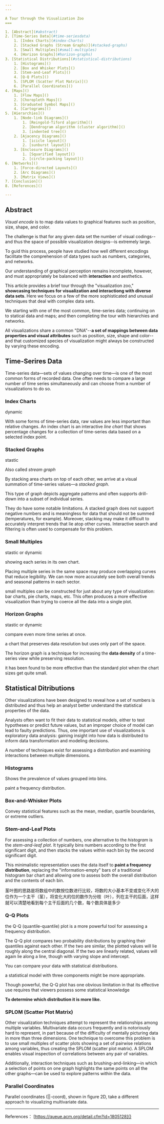 ```yaml
---
---

A Tour through the Visualization Zoo
===

1. [Abstract](#abstract)
2. [Time-Series Data](#time-seriesdata)
    1. [Index Charts](#index-Charts)
    2. [Stacked Graphs (Stream Graphs)](#stacked-graphs)
    3. [Small Multiples](#small-multiples)
    4. [Horizon Graphs](#horizon-graphs)
3. [Statistical Distributions](#statistical-distributions)
    1. [Histograms]()
    2. [Box and Whisker Plots]()
    3. [Stem-and-Leaf Plots]()
    4. [Q-Q Plots]()
    5. [SPLOM (Scatter Plot Matrix)]()
    6. [Parallel Coordinates]()
4. [Maps]()
    1. [Flow Maps]()
    2. [Choropleth Maps]()
    3. [Graduated Symbol Maps]()
    4. [Cartograms]()
5. [Hierarchies]()
    1. [Node-link Diagrams]()
        1. [Reingold-Tiford algorithm]()
        2. [Dendrogram algorithm (cluster algorithm)]()
        3. [indented tree]()
    2. [Ajacency Diagrams]()
        1. [icicle layout]()
        2. [sunburst layout]()
    3. [Enclosure Diagrams]()
        1. [Squarified layout]()
        2. [circle-packing layout]()
6. [Networks]()
    1. [Force-directed Layouts]()
    2. [Arc Diagrams]()
    3. [Matrix Views]()
7. [Conclusion]()
8. [References]()

---
```


Abstract
---

*Visual encode* is to map data values to graphical features such as position, size, shape, and color.

The challenge is that for any given data set the number of visual codings--and thus the space of possible visualization designs--is extremely large.

To guid this process, people have studied how well different encodings facilitate the comprehension of data types such as numbers, categories, and networks.

Our understanding of graphical perception remains incomplete, however, and must appropriately be balanced with **interaction** and aesthetics.

This article provides a brief tour through the "visualization zoo," **showcasing techniques for visualization and interactiong with diverse data sets**. Here we focus on a few of the more sophisticated and unusual techniques that deal with complex data sets. 

We starting with one of the most common, time-series data; continuing on to statical data and maps; and then completing the tour with hierarchies and networks.

All visualizations share a common "DNA"--**a set of mappings between data properties and visual attributes** such as position, size, shape and color--and that customized species of visualization might always be constructed by varying these encoding.


Time-Serires Data
---

Time-series data—sets of values changing over time—is one of the most common forms of recorded data. One often needs to compare a large number of time series simultaneously and can choose from a number of visualizations to do so.  

### Index Charts ###  

dynamic

With some forms of time-series data, raw values are less important than relative changes. An index chart is an interactive *line chart* that shows percentage changes for a collection of time-series data based on a selected index point. 

### Stacked Graphs ###  

stastic

Also called *stream graph*

By stacking area charts on top of each other, we arrive at a visual summation of time-series values—a *stacked graph*. 

This type of graph depicts aggregate patterns and often supports drill-down into a subset of individual series.  

They do have some notable limitations. A stacked graph does not support negative numbers and is meaningless for data that should not be summed (temperatures, for example). Moreover, stacking may make it difficult to accurately interpret trends that lie atop other curves.  Interactive search and filtering is often used to compensate for this problem.

### Small Multiples ###

stastic or dynamic

showing each series in its own chart. 

Placing multiple series in the same space may produce overlapping curves that reduce legibility. We can now more accurately see both overall trends and seasonal patterns in each sector. 

small multiples can be constructed for just about any type of visualization: bar charts, pie charts, maps, etc. This often produces a more effective visualization than trying to coerce all the data into a single plot.

### Horizon Graphs ###

stastic or dynamic

compare even more time series at once.

a chart that preserves data resolution but uses only part of the space.

The horizon graph is a technique for increasing the **data density** of a time-series view while preserving resolution. 

it has been found to be more effective than the standard plot when the chart sizes get quite small.


Statistical Ditributions
---

Other visualizations have been designed to reveal how a set of numbers is distributed and thus help an analyst better understand the statistical properties of the data. 

Analysts often want to fit their data to statistical models, either to test hypotheses or predict future values, but an improper choice of model can lead to faulty predictions. Thus, one important use of visualizations is exploratory data analysis: gaining insight into how data is distributed to inform data transformation and modeling decisions.

A number of techniques exist for assessing a distribution and examining interactions between multiple dimensions.

### Histograms ###

Shows the prevalence of values grouped into bins.

paint a frequency distribution.

### Box-and-Whisker Plots ###

Convey statistical features such as the mean, median, quartile boundaries, or extreme outliers.


### Stem-and-Leaf Plots ###

For assessing a collection of numbers, one alternative to the *histogram* is the *stem-and-leaf plot*. It typically bins numbers according to the first significant digit, and then stacks the values within each bin by the second significant digit. 

This minimalistic representation uses the data itself to **paint a frequency distribution**, replacing the "information-empty" bars of a traditional histogram bar chart and allowing one to assess both the overall distribution and the contents of each bin. 


茎叶图的思路是将数组中的数按位数进行比较，将数的大小基本不变或变化不大的位作为一个主干（茎），将变化大的位的数作为分枝（叶），列在主干的后面，这样就可以清楚地看到每个主干后面的几个数，每个数具体是多少

### Q-Q Plots ###

the Q-Q (quantile-quantile) plot is a more powerful tool for assessing a frequency distribution.

The Q-Q plot compares two probability distributions by graphing their quantiles against each other. If the two are similar, the plotted values will lie roughly along the central diagonal. If the two are linearly related, values will again lie along a line, though with varying slope and intercept.

You can compare your data with statistical distributions.

a statistical model with three components might be more appropriate.

Though powerful, the Q-Q plot has one obvious limitation in that its effective use requires that viewers possess some statistical knowledge

**To determine which distribution it is more like.**

### SPLOM (Scatter Plot Matrix) ###

Other visualization techniques attempt to represent the relationships among multiple variables. Multivariate data occurs frequently and is notoriously hard to represent, in part because of the difficulty of mentally picturing data in more than three dimensions. One technique to overcome this problem is to use small multiples of scatter plots showing a set of pairwise relations among variables, thus creating the SPLOM (scatter plot matrix). A SPLOM enables visual inspection of correlations between any pair of variables.

 Additionally, interaction techniques such as brushing-and-linking—in which a selection of points on one graph highlights the same points on all the other graphs—can be used to explore patterns within the data.

 ### Parallel Coordinates ###

 Parallel coordinates (||-coord), shown in figure 2D, take a different approach to visualizing multivariate data. 


 ---

 References：
 [https://queue.acm.org/detail.cfm?id=1805128]()